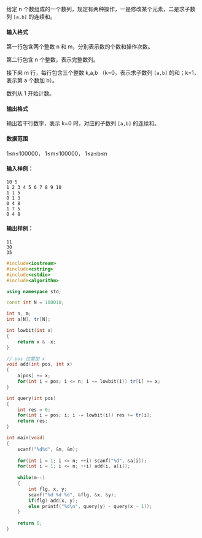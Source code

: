 给定 n 个数组成的一个数列，规定有两种操作，一是修改某个元素，二是求子数列 `[a,b]` 的连续和。

#### 输入格式

第一行包含两个整数 n 和 m，分别表示数的个数和操作次数。

第二行包含 n 个整数，表示完整数列。

接下来 m 行，每行包含三个整数 k,a,b （k=0，表示求子数列 `[a,b]` 的和；k=1，表示第 a 个数加 b）。

数列从 1 开始计数。

#### 输出格式

输出若干行数字，表示 k=0 时，对应的子数列 `[a,b]` 的连续和。

#### 数据范围

1≤n≤100000，
1≤m≤100000，
1≤a≤b≤n

#### 输入样例：

```
10 5
1 2 3 4 5 6 7 8 9 10
1 1 5
0 1 3
0 4 8
1 7 5
0 4 8
```

#### 输出样例：

```
11
30
35
```



```cpp
#include<iostream>
#include<cstring>
#include<cstdio>
#include<algorithm>

using namespace std;

const int N = 100010;

int n, m;
int a[N], tr[N];

int lowbit(int x)
{
    return x & -x;
}

// pos 位置加 x
void add(int pos, int x)
{
    a[pos] += x;
    for(int i = pos; i <= n; i += lowbit(i)) tr[i] += x;
}

int query(int pos)
{
    int res = 0;
    for(int i = pos; i; i -= lowbit(i)) res += tr[i];
    return res;
}

int main(void)
{
    scanf("%d%d", &n, &m);
    
    for(int i = 1; i <= n; ++i) scanf("%d", &a[i]);
    for(int i = 1; i <= n; ++i) add(i, a[i]);
    
    while(m--)
    {
        int flg, x, y;
        scanf("%d %d %d", &flg, &x, &y);
        if(flg) add(x, y);
        else printf("%d\n", query(y) - query(x - 1));
    }
    
    return 0;
}
```

